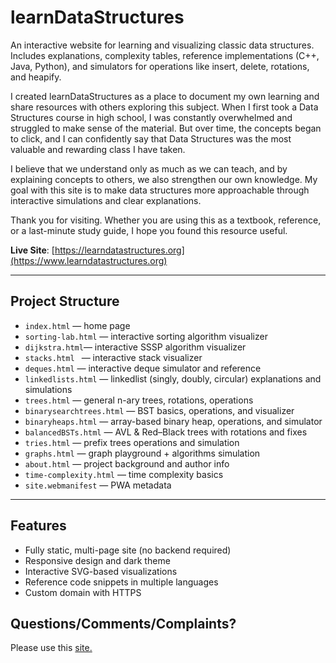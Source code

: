 # learnDataStructures
An interactive website for learning and visualizing classic data structures.  
Includes explanations, complexity tables, reference implementations (C++, Java, Python), and simulators for operations like insert, delete, rotations, and heapify.


I created learnDataStructures as a place to document my own learning and share resources with others exploring this subject. When I first took a Data Structures course in high school, I was constantly overwhelmed and struggled to make sense of the material. But over time, the concepts began to click, and I can confidently say that Data Structures was the most valuable and rewarding class I have taken.

I believe that we understand only as much as we can teach, and by explaining concepts to others, we also strengthen our own knowledge. My goal with this site is to make data structures more approachable through interactive simulations and clear explanations.

Thank you for visiting. Whether you are using this as a textbook, reference, or a last-minute study guide, I hope you found this resource useful.

**Live Site**: [https://learndatastructures.org](https://www.learndatastructures.org)

---

## Project Structure
- `index.html` — home page
- `sorting-lab.html` — interactive sorting algorithm visualizer
- `dijkstra.html`— interactive SSSP algorithm visualizer
- `stacks.html ` —  interactive stack visualizer
- `deques.html` — interactive deque simulator and reference
- `linkedlists.html` — linkedlist (singly, doubly, circular) explanations and simulations
- `trees.html` —  general n-ary trees, rotations, operations
- `binarysearchtrees.html` — BST basics, operations, and visualizer
- `binaryheaps.html` — array-based binary heap, operations, and simulator
- `balancedBSTs.html` — AVL & Red–Black trees with rotations and fixes
- `tries.html` —  prefix trees operations and simulation
- `graphs.html` — graph playground + algorithms simulation
- `about.html` — project background and author info
- `time-complexity.html` — time complexity basics
- `site.webmanifest` — PWA metadata

---
## Features
- Fully static, multi-page site (no backend required)
- Responsive design and dark theme
- Interactive SVG-based visualizations
- Reference code snippets in multiple languages
- Custom domain with HTTPS


## Questions/Comments/Complaints?
Please use this [site.](https://docs.google.com/forms/d/e/1FAIpQLScU4e_qI69YdwIcMz6TgScKN0Cy3k5opzWgDpgfqtEb_oBs6A/viewform)
